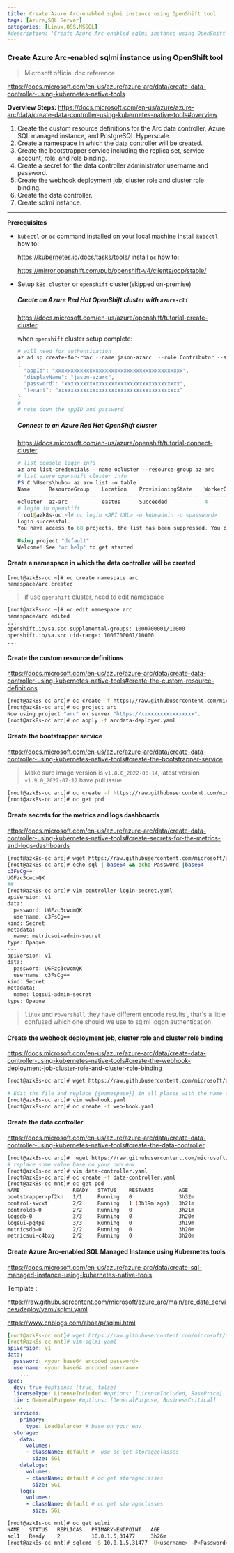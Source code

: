 ```yaml
---
title: Create Azure Arc-enabled sqlmi instance using OpenShift tool
tags: [Azure,SQL Server]
categories: [Linux,OSS,MSSQL]
#description: 'Create Azure Arc-enabled sqlmi instance using OpenShift tool'
---
```



### Create Azure Arc-enabled sqlmi instance using OpenShift tool

>  Microsoft official doc reference

https://docs.microsoft.com/en-us/azure/azure-arc/data/create-data-controller-using-kubernetes-native-tools

**Overview Steps:**
https://docs.microsoft.com/en-us/azure/azure-arc/data/create-data-controller-using-kubernetes-native-tools#overview

1. Create the custom resource definitions for the Arc data controller, Azure SQL managed instance, and PostgreSQL Hyperscale.
2. Create a namespace in which the data controller will be created.
3. Create the bootstrapper service including the replica set, service account, role, and role binding.
4. Create a secret for the data controller administrator username and password.
5. Create the webhook deployment job, cluster role and cluster role binding.
6. Create the data controller.
7. Create sqlmi instance.

---

**Prerequisites**

- `kubectl` or `oc` command installed on your local machine
  install `kubectl` how to:

  https://kubernetes.io/docs/tasks/tools/
  install `oc` how to:

  https://mirror.openshift.com/pub/openshift-v4/clients/ocp/stable/

- Setup `k8s cluster` or `openshift` cluster(skipped on-premise)

  ##### Create an Azure Red Hat OpenShift cluster with `azure-cli`

  https://docs.microsoft.com/en-us/azure/openshift/tutorial-create-cluster

  when `openshift` cluster setup complete:

  ```powershell
  # will need for authentication 
  az ad sp create-for-rbac --name jason-azarc  --role Contributor --scopes /subscriptions/<subscription ID>/resourceGroups/<group Name>
  {
    "appId": "xxxxxxxxxxxxxxxxxxxxxxxxxxxxxxxxxxxxxxxxx",
    "displayName": "jason-azarc",
    "password": "xxxxxxxxxxxxxxxxxxxxxxxxxxxxxxxxxxxxx",
    "tenant": "xxxxxxxxxxxxxxxxxxxxxxxxxxxxxxxxxxxxxxx"
  }
  # 
  # note down the appID and password
  ```
  
  ##### Connect to an Azure Red Hat OpenShift cluster
  
  https://docs.microsoft.com/en-us/azure/openshift/tutorial-connect-cluster

  ```powershell
  # list console login info
  az aro list-credentials --name ocluster --resource-group az-arc
  # list azure openshift cluster info
  PS C:\Users\hubo> az aro list -o table
  Name      ResourceGroup    Location    ProvisioningState    WorkerCount    URL
  --------  ---------------  ----------  -------------------  -------------  -----------------------------------------------------------
  ocluster  az-arc           eastus      Succeeded            4              https://console-openshift-console.xxxxxxx.io/
  # login in openshift
  [root@azk8s-oc ~]# oc login <API URL> -u kubeadmin -p <password>
  Login successful.
  You have access to 68 projects, the list has been suppressed. You can list all projects with 'oc projects'
  
  Using project "default".
  Welcome! See 'oc help' to get started
  ```

#### Create a namespace in which the data controller will be created

```
[root@azk8s-oc ~]# oc create namespace arc
namespace/arc created
```

> if use `openshift` cluster, need to edit namespace 

```bash
[root@azk8s-oc ~]# oc edit namespace arc
namespace/arc edited
...
openshift.io/sa.scc.supplemental-groups: 1000700001/10000
openshift.io/sa.scc.uid-range: 1000700001/10000
...
```

#### Create the custom resource definitions

https://docs.microsoft.com/en-us/azure/azure-arc/data/create-data-controller-using-kubernetes-native-tools#create-the-custom-resource-definitions

```bash
[root@azk8s-oc arc]# oc create -f https://raw.githubusercontent.com/microsoft/azure_arc/main/arc_data_services/deploy/yaml/custom-resource-definitions.yaml
[root@azk8s-oc arc]# oc project arc
Now using project "arc" on server "https://xxxxxxxxxxxxxxxxx".
[root@azk8s-oc arc]# oc apply -f arcdata-deployer.yaml
```

#### Create the bootstrapper service

https://docs.microsoft.com/en-us/azure/azure-arc/data/create-data-controller-using-kubernetes-native-tools#create-the-bootstrapper-service

> Make sure image version is `v1.8.0_2022-06-14`, latest version `v1.9.0_2022-07-12` have pull issue

```bash
[root@azk8s-oc arc]# oc create -f https://raw.githubusercontent.com/microsoft/azure_arc/main/arc_data_services/deploy/yaml/bootstrapper.yaml
[root@azk8s-oc arc]# oc get pod
```

#### Create secrets for the metrics and logs dashboards

https://docs.microsoft.com/en-us/azure/azure-arc/data/create-data-controller-using-kubernetes-native-tools#create-secrets-for-the-metrics-and-logs-dashboards

```bash
[root@azk8s-oc arc]# wget https://raw.githubusercontent.com/microsoft/azure_arc/main/arc_data_services/deploy/yaml/controller-login-secret.yaml
[root@azk8s-oc arc]# echo sql | base64 && echo Passw0rd |base64
c3FsCg==
UGFzc3cwcmQK
##
[root@azk8s-oc arc]# vim controller-login-secret.yaml
apiVersion: v1
data:
  password: UGFzc3cwcmQK
  username: c3FsCg==
kind: Secret
metadata:
  name: metricsui-admin-secret
type: Opaque
---
apiVersion: v1
data:
  password: UGFzc3cwcmQK
  username: c3FsCg==
kind: Secret
metadata:
  name: logsui-admin-secret
type: Opaque
```

> `linux` and `Powershell` they have different encode results , that's a little confused which one should we use to sqlmi logon authentication.

#### Create the webhook deployment job, cluster role and cluster role binding

https://docs.microsoft.com/en-us/azure/azure-arc/data/create-data-controller-using-kubernetes-native-tools#create-the-webhook-deployment-job-cluster-role-and-cluster-role-binding

```bash
[root@azk8s-oc arc]# wget https://raw.githubusercontent.com/microsoft/azure_arc/main/arc_data_services/deploy/yaml/web-hook.yaml

# Edit the file and replace {{namespace}} in all places with the name of the namespace you created in the previous step
[root@azk8s-oc arc]# vim web-hook.yaml
[root@azk8s-oc arc]# oc create -f web-hook.yaml
```

#### Create the data controller

https://docs.microsoft.com/en-us/azure/azure-arc/data/create-data-controller-using-kubernetes-native-tools#create-the-data-controller

```bash
[root@azk8s-oc arc]#  wget https://raw.githubusercontent.com/microsoft/azure_arc/release-arc-data/arc_data_services/deploy/yaml/data-controller.yaml
# replace some value base on your own env 
[root@azk8s-oc arc]# vim data-controller.yaml
[root@azk8s-oc arc]# oc create -f data-controller.yaml
[root@azk8s-oc mnt]# oc get pod
NAME                 READY   STATUS    RESTARTS        AGE
bootstrapper-pf2kn   1/1     Running   0               3h32m
control-swcxt        2/2     Running   1 (3h19m ago)   3h21m
controldb-0          2/2     Running   0               3h21m
logsdb-0             3/3     Running   0               3h20m
logsui-pq4ps         3/3     Running   0               3h19m
metricsdb-0          2/2     Running   0               3h20m
metricsui-c4bxg      2/2     Running   0               3h20m
```

#### Create Azure Arc-enabled SQL Managed Instance using Kubernetes tools

https://docs.microsoft.com/en-us/azure/azure-arc/data/create-sql-managed-instance-using-kubernetes-native-tools

Template :

https://raw.githubusercontent.com/microsoft/azure_arc/main/arc_data_services/deploy/yaml/sqlmi.yaml

https://www.cnblogs.com/aboa/p/sqlmi.html

```yaml
[root@azk8s-oc mnt]# wget https://raw.githubusercontent.com/microsoft/azure_arc/main/arc_data_services/deploy/yaml/sqlmi.yaml
[root@azk8s-oc mnt]# vim sqlmi.yaml
apiVersion: v1
data:
  password: <your base64 encoded password>
  username: <your base64 encoded username> 
	...
spec:
  dev: true #options: [true, false]
  licenseType: LicenseIncluded #options: [LicenseIncluded, BasePrice].  BasePrice is used for Azure Hybrid Benefits.
  tier: GeneralPurpose #options: [GeneralPurpose, BusinessCritical]
  ...
  services:
    primary:
      type: LoadBalancer # base on your env
  storage:
    data:
      volumes:
      - className: default #  use oc get storageclasses
        size: 5Gi
    datalogs:
      volumes:
      - className: default # oc get storageclasses
        size: 5Gi
    logs:
      volumes:
      - className: default # oc get storageclasses
        size: 5Gi
```

```bash
[root@azk8s-oc mnt]# oc get sqlmi
NAME   STATUS   REPLICAS   PRIMARY-ENDPOINT   AGE
sql1   Ready    2          10.0.1.5,31477     3h26m
[root@azk8s-oc mnt]# sqlcmd -S 10.0.1.5,31477 -U<username> -P<Password>
```
